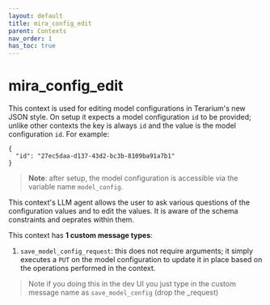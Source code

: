 ```yaml
---
layout: default
title: mira_config_edit
parent: Contexts
nav_order: 1
has_toc: true
---
```


# mira_config_edit

This context is used for editing model configurations in Terarium's new JSON style. On setup it expects a model configuration `id` to be provided; unlike other contexts the key is always `id` and the value is the model configuration `id`. For example:

```
{
  "id": "27ec5daa-d137-43d2-bc3b-8109ba91a7b1"
}
```

> **Note**: after setup, the model configuration is accessible via the variable name `model_config`.

This context's LLM agent allows the user to ask various questions of the configuration values and to edit the values. It is aware of the schema constraints and oeprates within them.

This context has **1 custom message types**:

1. `save_model_config_request`: this does not require arguments; it simply executes a `PUT` on the model configuration to update it in place based on the operations performed in the context.

> Note if you doing this in the dev UI you just type in the custom message name as `save_model_config` (drop the _request)
